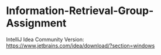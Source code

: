 # Information-Retrieval-Group-Assignment

IntelliJ Idea Community Version: https://www.jetbrains.com/idea/download/?section=windows
